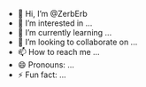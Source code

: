 - 👋 Hi, I’m @ZerbErb
- 👀 I’m interested in ...
- 🌱 I’m currently learning ...
- 💞️ I’m looking to collaborate on ...
- 📫 How to reach me ...
- 😄 Pronouns: ...
- ⚡ Fun fact: ...

<!---
ZerbErb/ZerbErb is a ✨ special ✨ repository because its `README.md` (this file) appears on your GitHub profile.
You can click the Preview link to take a look at your changes.
--->
